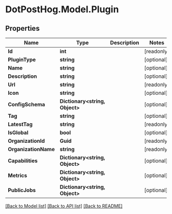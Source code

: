 # DotPostHog.Model.Plugin

## Properties

Name | Type | Description | Notes
------------ | ------------- | ------------- | -------------
**Id** | **int** |  | [readonly] 
**PluginType** | **string** |  | [optional] 
**Name** | **string** |  | [optional] 
**Description** | **string** |  | [optional] 
**Url** | **string** |  | [readonly] 
**Icon** | **string** |  | [optional] 
**ConfigSchema** | **Dictionary&lt;string, Object&gt;** |  | [optional] 
**Tag** | **string** |  | [optional] 
**LatestTag** | **string** |  | [readonly] 
**IsGlobal** | **bool** |  | [optional] 
**OrganizationId** | **Guid** |  | [readonly] 
**OrganizationName** | **string** |  | [readonly] 
**Capabilities** | **Dictionary&lt;string, Object&gt;** |  | [optional] 
**Metrics** | **Dictionary&lt;string, Object&gt;** |  | [optional] 
**PublicJobs** | **Dictionary&lt;string, Object&gt;** |  | [optional] 

[[Back to Model list]](../README.md#documentation-for-models) [[Back to API list]](../README.md#documentation-for-api-endpoints) [[Back to README]](../README.md)

